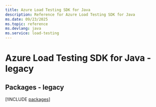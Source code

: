 ```yaml
---
title: Azure Load Testing SDK for Java
description: Reference for Azure Load Testing SDK for Java
ms.date: 09/23/2025
ms.topic: reference
ms.devlang: java
ms.service: load-testing
---
```

# Azure Load Testing SDK for Java - legacy
## Packages - legacy
[!INCLUDE [packages](load-testing-index.md)]